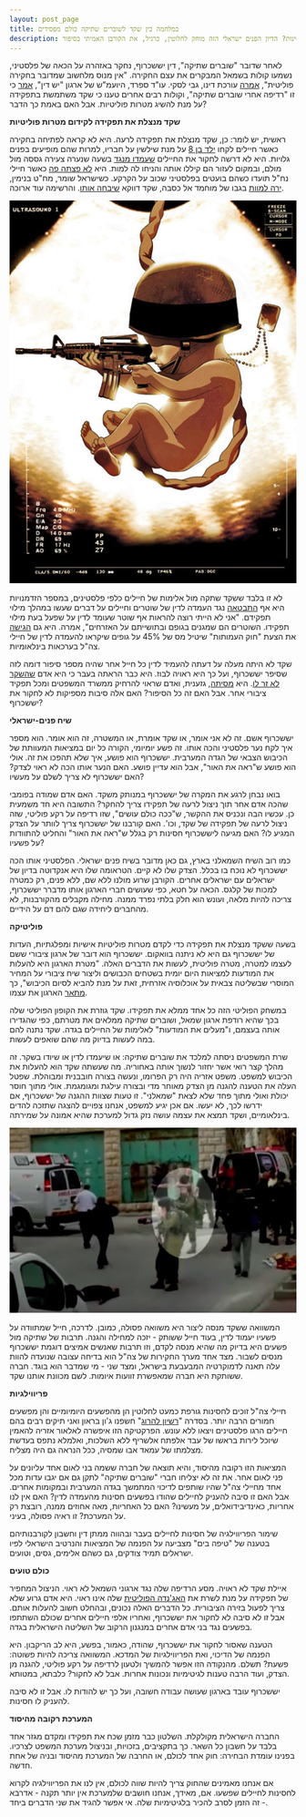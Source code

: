 ```yaml
---
layout: post_page
title: במלחמה בין שקד לשוברים שתיקה כולם מפסידים
description: דרישתה של שקד לחקור את דובר שוברים שתיקה דין יששכרוף על פשע עליו התוודה היא רדיפה פוליטית. אבל האם זה מספיק בכדי להעניק לו חסינות? הדיון הפנים ישראלי הזה מוחק לחלוטין, כרגיל, את הקורבן האמיתי בסיפור 
---
```


לאחר שדובר "שוברים שתיקה", דין יששכרוף, נחקר באזהרה על הכאה של פלסטיני, נשמעו קולות בשמאל המבקרים את עצם החקירה. "אין מנוס מלחשוב שמדובר בחקירה פוליטית", [אמרה](http://news.walla.co.il/item/3075726) עורכת דינו, גבי לסקי. עו"ד ספרד, היועמ"ש של ארגון "יש דין", [אמר](https://www.haaretz.co.il/news/law/1.4193382) כי זו "רדיפה אחרי שוברים שתיקה", וקולות רבים אחרים טענו כי שקד משתמשת בתפקידה על מנת להשיג מטרות פוליטיות. אבל האם באמת כך הדבר?

**שקד מנצלת את תפקידה לקידום מטרות פוליטיות**

ראשית, יש לומר: כן, שקד מנצלת את תפקידה לרעה. היא לא קראה לפתיחה בחקירה כאשר חיילים לקחו [ילד בן 8](http://www.haaretz.co.il/news/politics/1.3950620) על מנת שילשין על חבריו, למרות שהם מופיעים בפנים גלויות. היא לא דרשה לחקור את החיילים [שעמדו מנגד](https://www.youtube.com/watch?v=Au8xBmWZzR4) בשעה שנערה צעירה גססה מול מולם, ובמקום לעזור הם קיללו אותה והניחו לה למות. היא [לא פצתה פה](http://www.ynet.co.il/articles/0,7340,L-4868773,00.html) כאשר חיילי נח"ל תועדו כשהם בועטים בפלסטיני שכוב על הקרקע. כשישראל שומר, מח"ט בנימין, [ירה למוות](https://www.b48.club/2017/03/20/license-to-kill-shumer.html) בגבו של מוחמד אל כסבה, שקד דווקא [שיבחה אותו](http://10tv.nana10.co.il/Article/?ArticleID=1137175). והרשימה עוד ארוכה.

![idf soldier](/img/2017-06-24-0.jpg)

לא זו בלבד ששקד שתקה מול אלימות של חיילים כלפי פלסטינים, במספר הזדמנויות היא אף [התבטאה](http://news.walla.co.il/item/2916560) נגד העמדה לדין של שוטרים וחיילים על דברים שעשו במהלך מילוי תפקידם. "אני לא הייתי רוצה להראות אף שוטר שעומד לדין על שפעל בעת מילוי תפקידו. השוטרים הם שמגנים בגופם ובתושייתם על האזרחים", אמרה. היא גם [הגישה](http://ayeletshaked.co.il/%D7%A0%D7%99%D7%95%D7%96%D7%9C%D7%98%D7%A8/%D7%A1%D7%99%D7%9B%D7%95%D7%9D-%D7%A7%D7%93%D7%A0%D7%A6%D7%99%D7%94-%D7%9B%D7%A0%D7%A1%D7%AA-19-%D7%97%D7%9B-%D7%90%D7%99%D7%99%D7%9C%D7%AA-%D7%A9%D7%A7%D7%93/) את הצעת "חוק העמותות" שיטיל מס של 45% על גופים שיקראו להעמדה לדין של חיילי צה"ל בערכאות בינלאומיות.

שקד לא היתה מעלה על דעתה להעמיד לדין כל חייל אחר שהיה מספר סיפור דומה לזה שסיפר יששכרוף, ועל כך היא ראויה לבוז. היא כבר הראתה בעבר כי היא אדם [שהשקר לא זר לו](https://mekomit.co.il/%D7%90%D7%99%D7%99%D7%9C%D7%AA-%D7%A9%D7%A7%D7%93-%D7%9E%D7%A1%D7%99%D7%AA%D7%94-%D7%A9%D7%95%D7%91/). היא [מסיתה](https://mekomit.co.il/מאסר-על-הסתה-בפייסבוק-רק-לערבים/), גזענית, ואדם שראוי להרחיק ממשרד המשפטים ומכל תפקיד ציבורי אחר. אבל האם זה כל הסיפור? האם אלה סיבות מספיקות לא לחקור את יששכרוף?

**שיח פנים-ישראלי**

יששכרוף אשם. זה לא אני אומר, או שקד אומרת, או המשטרה, זה הוא אומר. הוא מספר איך לקח נער פלסטיני והכה אותו. זה פשע יומיומי, הקורה כל יום במציאות המעוותת של הכיבוש הצבאי של הגדה המערבית. יששכרוף הוא פושע, איך שלא תהפכו את זה. אולי הוא פושע ש"ראה את האור", אבל הוא עדיין פושע. האם הנער אותו הכה לא ראוי לצדק? האם יששכרוף לא צריך לשלם על מעשיו?

בואו נבחן לרגע את המקרה של יששכרוף במנותק משקד. האם אדם שמודה בפומבי שהכה אדם אחר תוך ניצול לרעה של תפקידו צריך להחקר? התשובה היא חד משמעית כן. עכשיו הבה ונכניס את ההקשר, ש"ככה כולם עושים", שזו רדיפה על רקע פוליטי, שזה ניצול לרעה של תפקידה של שקד, וכו'. האם קורבנו של יששכרוף צריך לוותר על הצדק המגיע לו? האם מגיעה ליששכרוף חסינות רק בגלל ש"ראה את האור" והחליט להתוודות על פשעיו?

כמו רוב השיח השמאלני בארץ, גם כאן מדובר בשיח פנים ישראלי. הפלסטיני אותו הכה יששכרוף לא נוכח בו בכלל. הצדק שלו לא קיים. הטראומה שלו היא אנקדוטה בדיון של ישראלים עם ישראלים אחרים. הקורבן שרוע מולנו ללא שם, ללא פנים, רק כמטרה למכות של קלגס. הכאה על חטא, כפי שעושים חברי הארגון אותו מדברר יששכרוף, צריכה להיות מלאה, ועונש הוא חלק בלתי נפרד ממנה. מחילה מקבלים מהקורבנות, לא מהחברים ליחידה שגם להם דם על הידיים.

**פוליטיקה**

בשעה ששקד מנצלת את תפקידה כדי לקדם מטרות פוליטיות אישיות ומפלגתיות, העדות של יששכרוף גם היא לא ניתנה בוואקום. יששכרוף הוא דובר של ארגון ציבורי ששם לעצמו למטרה, מטרה פוליטית, לעשות את הדברים האלה. "מטרת הארגון היא להעלות את המודעות למציאות היום יומית בשטחים הכבושים וליצור שיח ציבורי על המחיר המוסרי שבשליטה צבאית על אוכלוסיה אזרחית, זאת על מנת להביא לסיום הכיבוש", כך [מתאר](http://www.shovrimshtika.org/about/organization) הארגון את עצמו.

במשחק הפוליטי הזה כל אחד ממלא את תפקידו. שקד גוזרת את הקופון הפוליטי שלה בכך שהיא רודפת ארגון שמאל, ושוברים שתיקה ממלאים את מטרתם, כפי שהגדירו אותה בעצמם, ו"מעלים את המודעות" לאלימות של החיילים בגדה. שקד נתנה להם במה לעשות בדיוק מה שהם שואפים לעשות.

שרת המשפטים ניסתה למלכד את שוברים שתיקה: או שיעמדו לדין או שיודו בשקר. זה מהלך קצר רואי אשר יחזור לנשוך אותה באחוריה. מה שעשתה שקד הוא להעלות את הכיבוש למשפט. משפט אזריה היה רק הפרומו, ונעשה בצורה חובבנית ומבוהלת. שפטל העלה את הטענה להגנה מן הצדק מאוחר מדי ובצורה עילגת ומגומגמת. אולי מתוך חוסר יכולת ואולי מתוך פחד שלא לצאת "שמאלני". זו טעות שצוות ההגנה של יששכרוף, אם ידרשו לכך, לא יעשו. אם אכן יגיע למשפט, אנחנו צפויים להצגה שתזכה להדים בינלאומיים, ושקד תמצא את עצמה עושה נזק גדול למערכת שהיא אמונה על שמירתה.

![elor azaria](/img/2017-06-24-1.png)

המשוואה ששקד מנסה ליצור היא משוואה פסולה, כמובן. לדרכה, חייל שמתוודה על פשעיו יעמוד לדין, בעוד חייל ששותק - יזכה למחילה והגנה. תרבות של שתיקה מול פשעים היא בדיוק מה שהיא מנסה לקדם, וזו תרבות שאנשים אמיצים דוגמת יששכרוף מנסים לשבור. מצד אחד מערך החקירות של צה"ל הוא בדיחה עצובה שנועדה להוות עלה תאנה לדמוקרטיה המבעבעת בישראל, ומצד שני - מי שמדבר הוא בוגד. חברה ששותקת היא חברה שמאפשרת זוועות איומות. לשם מכוונת אותנו שקד.

**פריווילגיות**

חיילי צה"ל זוכים לחסינות גורפת כמעט לחלוטין הן מהפשעים היומיומיים והן מפשעים חמורים הרבה יותר. בסדרה "[רשיון להרוג](https://licensetokillfiles.wordpress.com/)" חשפנו ג'ון בראון ואני תיקים רבים בהם חיילים הרגו פלסטינים ויצאו ללא עונש. הפרקטיקה הזו איפשרה לאלאור אזריה להאמין שיוכל לירות בראשו של עבד אלפתח אלשריף ללא השלכות, ואלמלא נתפס בעדשת מצלמתו של עמאד אבו שמסיה, ככל הנראה גם היה מצליח.

המציאות הזו רקובה מהיסוד, והיא תוצאה של חברה ששמה בני לאום אחד עליונים על פני לאום אחר. את זה לא יצליחו חברי "שוברים שתיקה" לתקן גם אם יגבו עדות מכל אחד מחיילי צה"ל שהיו שותפים לדיכוי המתמשך בגדה המערבית ובמקומות אחרים. אבל האם זו סיבה להעניק לחיילים שהודו בפשעים חסינות מהעמדה לדין? האם אין לנו אחריות, כאינדיבידואלים, על מעשינו? האם כל האחריות, מאה אחוזים ממנה, רובצת רק על המערכת? זו ראיה פסולה, בעיני.

שימור הפריווילגיה של חסינות לחיילים בעבר ובהווה ממתן דין וחשבון לקורבנותיהם בטענה של "טיפה בים" מצביעה על הפנמה של המציאות והנרטיב הישראלי לפיו ישראלים תמיד צודקים, גם כשהם אלימים, גסים, וטועים.

**כולם טועים**

איילת שקד לא ראויה. מסע הרדיפה שלה נגד ארגוני השמאל לא ראוי. הניצול המחפיר של תפקידה על מנת לשרת את [האג'נדה הפוליטית](https://thepulse.co.il/17689-2016-02-08-19-27-14) שלה אינו ראוי. היא אדם גרוע שלא צריך לפעול בזירה הציבורית. כל הדברים האלה נכונים, ובהחלט חשוב להעלות אותם. אבל זו לא סיבה לא לחקור את יששכרוף, ואחריו אלפי חיילים אחרים שכולם השתתפו בפשעים נגד בני אדם אחרים במנגנון הרקוב של השליטה הישראלית בגדה.

הטענה שאסור לחקור את יששכרוף, שהודה, כאמור, בפשע, היא לב הריקבון. היא הפנמה של הדיכוי, ואת הפריווילגיות של המדכא. המשוואה צריכה להיות פשוטה: פשעת? תשלם. מהנקודה הזו אפשר להמשיך ולטעון לרדיפה על רקע פוליטי, להגנה מן הצדק, ועוד הרבה טענות לגיטימיות ונכונות אחרות. אבל לא לחקור? כלבתא, במטותא.

יששכרוף עובד בארגון שעושה עבודה חשובה, ועל כך יש להודות לו. אבל זו לא סיבה להעניק לו חסינות. 

**המערכת רקובה מהיסוד**

החברה הישראלית מקולקלת. השלטון כבר מזמן שכח את תפקידו ומקדם מגזר אחד בלבד על חשבון כל השאר. כך בתקציבים, בזכויות, ובניצול מערכת המשפט לצרכיו. בפנינו עומדת הבחירה: חוק אחד לכולם, או החרבה של המערכת מהיסוד ובניה של אחת חדשה.

אם אנחנו מאמינים שהחוק צריך להיות שווה לכולם, אין לנו את הפריווילגיה לקרוא לחסינות לחיילים שפשעו. אם, מאידך, אנחנו חושבים שלמערכת אין יותר תקנה - אדרבא - זה הזמן לסרב להכיר בלגיטימיות שלה. אי אפשר להגיד את שני הדברים ביחד.

